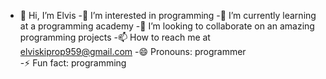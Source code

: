 - 👋 Hi, I’m Elvis
 -👀 I’m interested in programming 
 -🌱 I’m currently learning at a programming academy 
 -💞️ I’m looking to collaborate on an amazing programming projects 
 -📫 How to reach me at elviskiprop959@gmail.com
 -😄 Pronouns: programmer      
 -⚡ Fun fact: programming 
